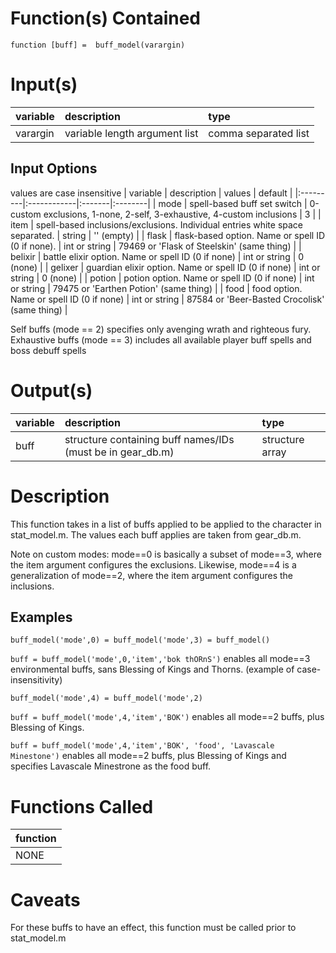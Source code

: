 # Function(s) Contained #

`function [buff] =  buff_model(varargin)`

# Input(s) #

| variable | description | type |
|:---------|:------------|:-----|
| varargin | variable length argument list | comma separated list |

## Input Options ##
values are case insensitive
| variable | description | values | default |
|:---------|:------------|:-------|:--------|
| mode		   | spell-based buff set switch | 0-custom exclusions, 1-none, 2-self, 3-exhaustive, 4-custom inclusions | 3       |
| item		   | spell-based inclusions/exclusions. Individual entries white space separated. | string | '' (empty) |
| flask	   | flask-based option. Name or spell ID (0 if none).  | int or string | 79469 or 'Flask of Steelskin' (same thing) |
| belixir	 | battle elixir option. Name or spell ID (0 if none) | int or string | 0 (none) |
| gelixer	 | guardian elixir option. Name or spell ID (0 if none) | int or string | 0 (none) |
| potion	  | potion option. Name or spell ID (0 if none) | int or string | 79475 or 'Earthen Potion' (same thing) |
| food		   | food option. Name or spell ID (0 if none)	| int or string | 87584 or 'Beer-Basted Crocolisk' (same thing) |

Self buffs (mode == 2) specifies only avenging wrath and righteous fury.
Exhaustive buffs (mode == 3) includes all available player buff spells and boss debuff spells

# Output(s) #

| variable | description | type |
|:---------|:------------|:-----|
| buff		   | structure containing buff names/IDs (must be in gear\_db.m) | structure array |

# Description #
This function takes in a list of buffs applied to be applied to the character in stat\_model.m. The values each buff applies are taken from gear\_db.m.

Note on custom modes: mode==0 is basically a subset of mode==3, where the item argument configures the exclusions.
Likewise, mode==4 is a generalization of mode==2, where the item argument configures the inclusions.

## Examples ##
` buff_model('mode',0) = buff_model('mode',3) = buff_model() `

` buff = buff_model('mode',0,'item','bok thORnS') ` enables all mode==3 environmental buffs, sans Blessing of Kings and Thorns. (example of case-insensitivity)

` buff_model('mode',4) = buff_model('mode',2) `

` buff = buff_model('mode',4,'item','BOK') ` enables all mode==2 buffs, plus Blessing of Kings.

` buff = buff_model('mode',4,'item','BOK', 'food', 'Lavascale Minestone') ` enables all mode==2 buffs, plus Blessing of Kings and specifies Lavascale Minestrone as the food buff.

# Functions Called #
| function |
|:---------|
| NONE     |

# Caveats #
For these buffs to have an effect, this function must be called prior to stat\_model.m